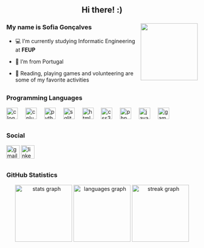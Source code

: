 <h2 align="center"> Hi there! :) </h2>

<div>
<img align="right" height="150" src="https://i.pinimg.com/736x/ad/4b/06/ad4b0682fcc89dbb3bdb861bcbeca63d.jpg"  />

<h3 align="left"> My name is Sofia Gonçalves </h3>

- 💻 I’m currently studying Informatic Engineering at **FEUP**

- 📌 I’m from Portugal

- 🩷 Reading, playing games and volunteering are some of my favorite activities

<!--
- ✨ I love to create new things and seeing other people's creations 

- 🌿 
-->

</div>


<h2 align="center" > </h2>
<h3 align="left"> Programming Languages </h3>
<div align="left">
  <img src="https://cdn.jsdelivr.net/gh/devicons/devicon/icons/c/c-original.svg" height="30" alt="c logo"  />
  <img width="12" />
  <img src="https://cdn.jsdelivr.net/gh/devicons/devicon/icons/cplusplus/cplusplus-original.svg" height="30" alt="cplusplus logo"  />
  <img width="12" />
  <img src="https://cdn.jsdelivr.net/gh/devicons/devicon/icons/python/python-original.svg" height="30" alt="python logo"  />
  <img width="12" />
  <img src="https://cdn.jsdelivr.net/gh/devicons/devicon/icons/sqlite/sqlite-original.svg" height="30" alt="sqlite logo"  />
  <img width="12" />
  <img src="https://cdn.jsdelivr.net/gh/devicons/devicon/icons/html5/html5-original.svg" height="30" alt="html5 logo"  />
  <img width="12" />
  <img src="https://cdn.jsdelivr.net/gh/devicons/devicon/icons/css3/css3-original.svg" height="30" alt="css3 logo"  />
  <img width="12" />
  <img src="https://skillicons.dev/icons?i=php" height="30" alt="php logo"  />
  <img width="12" />
  <img src="https://cdn.jsdelivr.net/gh/devicons/devicon/icons/javascript/javascript-original.svg" height="30" alt="javascript logo"  />
  <img width="12" />
  <img src="https://skillicons.dev/icons?i=gamemakerstudio" height="30" alt="gamemakerstudio logo"  />
</div>


<h2 align="center" > </h2>
<h3 align="left"> Social </h3>
<div align="left">
  <img src="https://img.shields.io/static/v1?message=Gmail&logo=gmail&label=&color=D14836&logoColor=white&labelColor=&style=for-the-badge" height="35" alt="gmail logo"  />
  <img src="https://img.shields.io/static/v1?message=LinkedIn&logo=linkedin&label=&color=0077B5&logoColor=white&labelColor=&style=for-the-badge" height="35" alt="linkedin logo"  />
</div>


<h2 align="center" > </h2>
<h3 align="left"> GitHub Statistics </h3>
<div align="center">
  <img src="https://github-readme-stats.vercel.app/api?username=SofiaX5&hide_title=false&hide_rank=false&show_icons=true&include_all_commits=true&count_private=true&disable_animations=false&theme=dracula&locale=en&hide_border=false" height="150" alt="stats graph"  />
  <img src="https://github-readme-stats.vercel.app/api/top-langs?username=SofiaX5&locale=en&hide_title=false&layout=compact&card_width=320&langs_count=5&theme=dracula&hide_border=false" height="150" alt="languages graph"  />
  <img src="https://streak-stats.demolab.com?user=SofiaX5&locale=en&mode=daily&theme=dracula&hide_border=false&border_radius=5" height="150" alt="streak graph"  />
</div>
